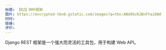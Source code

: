 ```yaml
---
标题: 【02】DRF框架
图片: https://encrypted-tbn0.gstatic.com/images?q=tbn:ANd9GcRJBnFYaiEWdp52ex1TZ7Y-MhA2lICyoR7YxP06-nJT&s
时时: 
链接: 
评价:
---
```


Django REST 框架是一个强大而灵活的工具包，用于构建 Web API。